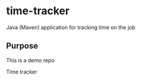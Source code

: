 # time-tracker
Java (Maven) application for tracking time on the job

## Purpose
This is a demo repo

Time tracker
